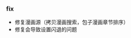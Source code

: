 ### fix

- 修复漫画源（拷贝漫画搜索，包子漫画章节排序）
- 修复会导致设置闪退的问题

<!-- ### feat

- 添加导出下载漫画功能

### build

- 更新依赖

### ui

- 修改部分ui -->

<!-- ### refactor

 - Refactor DocumentFile implementation to CimocDocumentFile
 